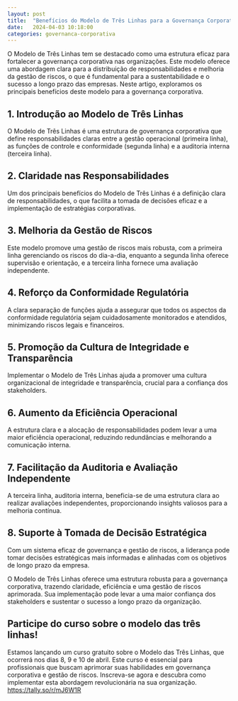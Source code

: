 ```yaml
---
layout: post
title:  "Benefícios do Modelo de Três Linhas para a Governança Corporativa"
date:   2024-04-03 10:18:00
categories: governanca-corporativa
---
```


O Modelo de Três Linhas tem se destacado como uma estrutura eficaz para fortalecer a governança corporativa nas organizações. Este modelo oferece uma abordagem clara para a distribuição de responsabilidades e melhoria da gestão de riscos, o que é fundamental para a sustentabilidade e o sucesso a longo prazo das empresas. Neste artigo, exploramos os principais benefícios deste modelo para a governança corporativa.

1\. Introdução ao Modelo de Três Linhas
---------------------------------------

O Modelo de Três Linhas é uma estrutura de governança corporativa que define responsabilidades claras entre a gestão operacional (primeira linha), as funções de controle e conformidade (segunda linha) e a auditoria interna (terceira linha).

2\. Claridade nas Responsabilidades
-----------------------------------

Um dos principais benefícios do Modelo de Três Linhas é a definição clara de responsabilidades, o que facilita a tomada de decisões eficaz e a implementação de estratégias corporativas.

3\. Melhoria da Gestão de Riscos
--------------------------------

Este modelo promove uma gestão de riscos mais robusta, com a primeira linha gerenciando os riscos do dia-a-dia, enquanto a segunda linha oferece supervisão e orientação, e a terceira linha fornece uma avaliação independente.

4\. Reforço da Conformidade Regulatória
---------------------------------------

A clara separação de funções ajuda a assegurar que todos os aspectos da conformidade regulatória sejam cuidadosamente monitorados e atendidos, minimizando riscos legais e financeiros.

5\. Promoção da Cultura de Integridade e Transparência
------------------------------------------------------

Implementar o Modelo de Três Linhas ajuda a promover uma cultura organizacional de integridade e transparência, crucial para a confiança dos stakeholders.

6\. Aumento da Eficiência Operacional
-------------------------------------

A estrutura clara e a alocação de responsabilidades podem levar a uma maior eficiência operacional, reduzindo redundâncias e melhorando a comunicação interna.

7\. Facilitação da Auditoria e Avaliação Independente
-----------------------------------------------------

A terceira linha, auditoria interna, beneficia-se de uma estrutura clara ao realizar avaliações independentes, proporcionando insights valiosos para a melhoria contínua.

8\. Suporte à Tomada de Decisão Estratégica
-------------------------------------------

Com um sistema eficaz de governança e gestão de riscos, a liderança pode tomar decisões estratégicas mais informadas e alinhadas com os objetivos de longo prazo da empresa.

O Modelo de Três Linhas oferece uma estrutura robusta para a governança corporativa, trazendo claridade, eficiência e uma gestão de riscos aprimorada. Sua implementação pode levar a uma maior confiança dos stakeholders e sustentar o sucesso a longo prazo da organização.

Participe do curso sobre o modelo das três linhas!
--------------------------------------------------

Estamos lançando um curso gratuito sobre o Modelo das Três Linhas, que ocorrerá nos dias 8, 9 e 10 de abril. Este curso é essencial para profissionais que buscam aprimorar suas habilidades em governança corporativa e gestão de riscos. Inscreva-se agora e descubra como implementar esta abordagem revolucionária na sua organização. <https://tally.so/r/mJ6W1R>